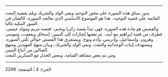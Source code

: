 ------------------------------------------------------------------------

يدور سياق هذه السورة على محور التوحيد ونفي الولد والشريك ويلم بقضية
البعث القائمة على قضية التوحيد.. هذا هو الموضوع الأساسي الذي تعالجه
السورة، كالشأن في السور المكية غالبا.  
والقصص هو مادة هذه السورة. فهي تبدأ بقصة زكريا ويحيى. فقصة مريم ومولد
عيسى. فطرف من قصة إبراهيم مع أبيه.. ثم تعقبها إشارات إلى النبيين: إسحاق
ويعقوب، وموسى وهرون، وإسماعيل، وإدريس. وآدم ونوح. ويستغرق هذا القصص
حوالي ثلثي السورة. ويستهدف إثبات الوحدانية والبعث، ونفي الولد والشريك،
وبيان منهج المهتدين ومنهج الضالين من أتباع النبيين.  
ومن ثم بعض مشاهد القيامة، وبعض الجدل مع المنكرين للبعث.

------------------------------------------------------------------------

الجزء: 4 ¦ الصفحة: 2299
